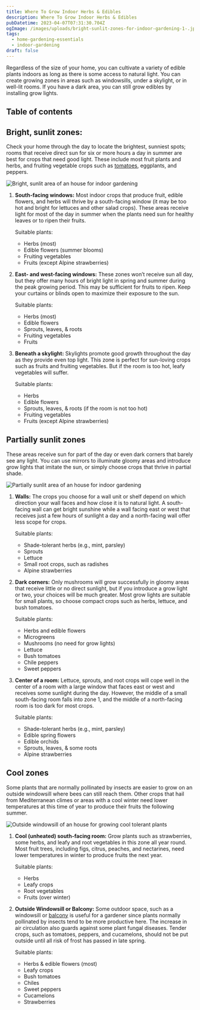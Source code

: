 ```yaml
---
title: Where To Grow Indoor Herbs & Edibles
description: Where To Grow Indoor Herbs & Edibles
pubDatetime: 2023-04-07T07:31:30.704Z
ogImage: /images/uploads/bright-sunlit-zones-for-indoor-gardening-1-.jpg
tags:
  - home-gardening-essentials
  - indoor-gardening
draft: false
---
```

Regardless of the size of your home, you can cultivate a variety of edible plants indoors as long as there is some access to natural light. You can create growing zones in areas such as windowsills, under a skylight, or in well-lit rooms. If you have a dark area, you can still grow edibles by installing grow lights.

## Table of contents

## Bright, sunlit zones:

Check your home through the day to locate the brightest, sunniest spots; rooms that receive direct sun for six or more hours a day in summer are best for crops that need good light. These include most fruit plants and herbs, and fruiting vegetable crops such as [tomatoes](https://urbangardener.wiki/posts/growing-tomatoes-in-pots-from-seed-to-harvest/), eggplants, and peppers.

![Bright, sunlit area of an house for indoor gardening](/images/uploads/bright-sunlit-zones-for-indoor-gardening-1-.jpg "Bright, sunlit area of an house for indoor gardening")

1. **South-facing windows:** Most indoor crops that produce fruit, edible flowers, and herbs will thrive by a south-facing window (it may be too hot and bright for lettuces and other salad crops). These areas receive light for most of the day in summer when the plants need sun for healthy leaves or to ripen their fruits.

   Suitable plants:

   * Herbs (most)
   * Edible flowers (summer blooms)
   * Fruiting vegetables
   * Fruits (except Alpine strawberries)
2. **East- and west-facing windows:** These zones won’t receive sun all day, but they offer many hours of bright light in spring and summer during the peak growing period. This may be sufficient for fruits to ripen. Keep your curtains or blinds open to maximize their exposure to the sun.

   Suitable plants:

   * Herbs (most)
   * Edible flowers
   * Sprouts, leaves, & roots
   * Fruiting vegetables
   * Fruits
3. **Beneath a skylight:** Skylights promote good growth throughout the day as they provide even top light. This zone is perfect for sun-loving crops such as fruits and fruiting vegetables. But if the room is too hot, leafy vegetables will suffer.

   Suitable plants:

   * Herbs
   * Edible flowers
   * Sprouts, leaves, & roots (if the room is not too hot)
   * Fruiting vegetables
   * Fruits (except Alpine strawberries)

## Partially sunlit zones

These areas receive sun for part of the day or even dark corners that barely see any light. You can use mirrors to illuminate gloomy areas and introduce grow lights that imitate the sun, or simply choose crops that thrive in partial shade.

![Partially sunlit area of an house for indoor gardening](/images/uploads/partially_sunlit_zone_of_a_house_indoor-1-.jpg "Partially sunlit area of an house for indoor gardening")

1. **Walls:** The crops you choose for a wall unit or shelf depend on which direction your wall faces and how close it is to natural light. A south-facing wall can get bright sunshine while a wall facing east or west that receives just a few hours of sunlight a day and a north-facing wall offer less scope for crops.

   Suitable plants:

   * Shade-tolerant herbs (e.g., mint, parsley)
   * Sprouts
   * Lettuce
   * Small root crops, such as radishes
   * Alpine strawberries
2. **Dark corners:** Only mushrooms will grow successfully in gloomy areas that receive little or no direct sunlight, but if you introduce a grow light or two, your choices will be much greater. Most grow lights are suitable for small plants, so choose compact crops such as herbs, lettuce, and bush tomatoes.

   Suitable plants:

   * Herbs and edible flowers
   * Microgreens
   * Mushrooms (no need for grow lights)
   * Lettuce
   * Bush tomatoes
   * Chile peppers
   * Sweet peppers
3. **Center of a room:** Lettuce, sprouts, and root crops will cope well in the center of a room with a large window that faces east or west and receives some sunlight during the day. However, the middle of a small south-facing room falls into zone 1, and the middle of a north-facing room is too dark for most crops.

   Suitable plants:

   * Shade-tolerant herbs (e.g., mint, parsley)
   * Edible spring flowers
   * Edible orchids
   * Sprouts, leaves, & some roots
   * Alpine strawberries

## Cool zones

Some plants that are normally pollinated by insects are easier to grow on an outside windowsill where bees can still reach them. Other crops that hail from Mediterranean climes or areas with a cool winter need lower temperatures at this time of year to produce their fruits the following summer.

![Outside windowsill of an house for growing cool tolerant plants](/images/uploads/outside_view_of_a_house_windowsill-1-.jpg "Outside windowsill of an house for growing cool tolerant plants")

1. **Cool (unheated) south-facing room:** Grow plants such as strawberries, some herbs, and leafy and root vegetables in this zone all year round. Most fruit trees, including figs, citrus, peaches, and nectarines, need lower temperatures in winter to produce fruits the next year.

   Suitable plants:

   * Herbs
   * Leafy crops
   * Root vegetables
   * Fruits (over winter)
2. **Outside Windowsill or Balcony:** Some outdoor space, such as a windowsill or [balcony](https://urbangardener.wiki/posts/balcony-gardening-ideas-w-plant--planter-tips/) is useful for a gardener since plants normally pollinated by insects tend to be more productive here. The increase in air circulation also guards against some plant fungal diseases. Tender crops, such as tomatoes, peppers, and cucamelons, should not be put outside until all risk of frost has passed in late spring.

   Suitable plants:

   * Herbs & edible flowers (most)
   * Leafy crops
   * Bush tomatoes
   * Chiles
   * Sweet peppers
   * Cucamelons
   * Strawberries